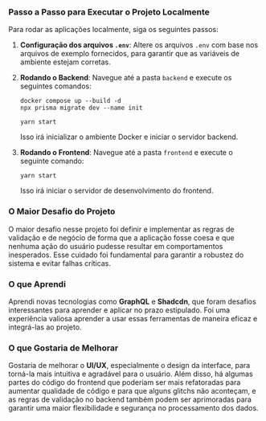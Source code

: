 ### Passo a Passo para Executar o Projeto Localmente

Para rodar as aplicações localmente, siga os seguintes passos:

1. **Configuração dos arquivos `.env`**:
   Altere os arquivos `.env` com base nos arquivos de exemplo fornecidos, para garantir que as variáveis de ambiente estejam corretas.

2. **Rodando o Backend**:
   Navegue até a pasta `backend` e execute os seguintes comandos:

   ```
   docker compose up --build -d
   npx prisma migrate dev --name init

   yarn start
   ```

   Isso irá inicializar o ambiente Docker e iniciar o servidor backend.

3. **Rodando o Frontend**:
   Navegue até a pasta `frontend` e execute o seguinte comando:

   ```
   yarn start
   ```

   Isso irá iniciar o servidor de desenvolvimento do frontend.

### O Maior Desafio do Projeto

O maior desafio nesse projeto foi definir e implementar as regras de validação e de negócio de forma que a aplicação fosse coesa e que nenhuma ação do usuário pudesse resultar em comportamentos inesperados. Esse cuidado foi fundamental para garantir a robustez do sistema e evitar falhas críticas.

### O que Aprendi

Aprendi novas tecnologias como **GraphQL** e **Shadcdn**, que foram desafios interessantes para aprender e aplicar no prazo estipulado. Foi uma experiência valiosa aprender a usar essas ferramentas de maneira eficaz e integrá-las ao projeto.

### O que Gostaria de Melhorar

Gostaria de melhorar o **UI/UX**, especialmente o design da interface, para torná-la mais intuitiva e agradável para o usuário. Além disso, há algumas partes do código do frontend que poderiam ser mais refatoradas para aumentar qualidade de código e para que alguns glitchs não aconteçam, e as regras de validação no backend também podem ser aprimoradas para garantir uma maior flexibilidade e segurança no processamento dos dados.

